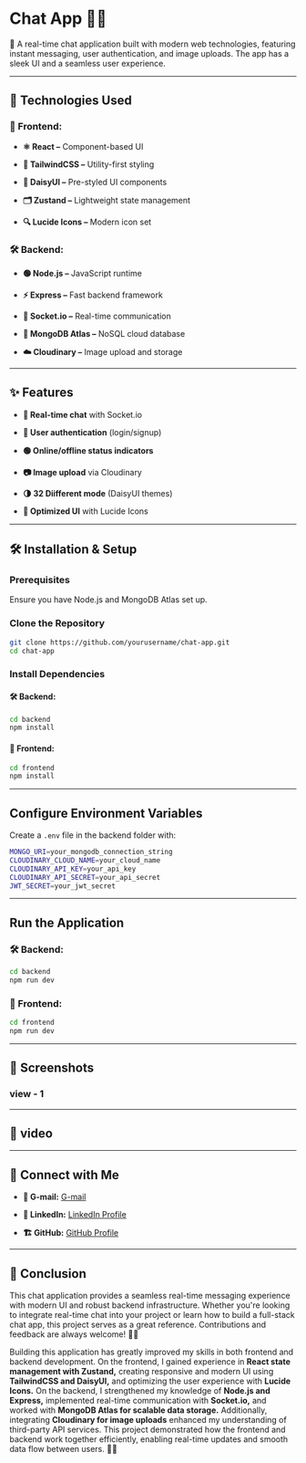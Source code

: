 # __Chat App 🚀💬__

👋 A real-time chat application built with modern web technologies, featuring instant messaging, user authentication, and image uploads. The app has a sleek UI and a seamless user experience.

---

## 📌 Technologies Used

### 🎨 Frontend:

* **⚛️ React –** Component-based UI
* **🎨 TailwindCSS –** Utility-first styling

* **🌼 DaisyUI –** Pre-styled UI components

* **🗂️ Zustand –** Lightweight state management

* **🔍 Lucide Icons –** Modern icon set

### 🛠️ Backend:

* **🟢 Node.js –** JavaScript runtime

* **⚡ Express –** Fast backend framework

* **📡 Socket.io –** Real-time communication

* **🍃 MongoDB Atlas –** NoSQL cloud database

* **☁️ Cloudinary –** Image upload and storage

---

## ✨ Features

* **💬 Real-time chat** with Socket.io

* **🔐 User authentication** (login/signup)

* **🟢 Online/offline status indicators**

* **📷 Image upload** via Cloudinary

* **🌗 32 Diifferent mode** (DaisyUI themes)

* **🎨 Optimized UI** with Lucide Icons

---

## 🛠️ Installation & Setup

### Prerequisites

Ensure you have Node.js and MongoDB Atlas set up.

### Clone the Repository
```bash
git clone https://github.com/yourusername/chat-app.git
cd chat-app
```

### Install Dependencies

#### 🛠️ Backend:
```bash
cd backend
npm install
```

#### 🎨 Frontend:
```bash
cd frontend
npm install
```

---

## Configure Environment Variables

Create a `.env` file in the backend folder with:

```bash
MONGO_URI=your_mongodb_connection_string
CLOUDINARY_CLOUD_NAME=your_cloud_name
CLOUDINARY_API_KEY=your_api_key
CLOUDINARY_API_SECRET=your_api_secret
JWT_SECRET=your_jwt_secret
```
---

## Run the Application

### 🛠️ Backend:
```bash
cd backend
npm run dev
```
### 🎨 Frontend:
```bash
cd frontend
npm run dev
```

---

## 📸 Screenshots

### view - 1

---

## 🎥 video

---

## 🔗 Connect with Me

* __📧 G-mail:__ [G-mail](https://mail.google.com/mail/?view=cm&to=ayanprojects2024@gmail.com)

* __💼 LinkedIn:__ [LinkedIn Profile](https://www.linkedin.com/in/ayan-das6)

* __🏗️ GitHub:__ [GitHub Profile](https://github.com/ayandas1234)

---

## 🎯 Conclusion

This chat application provides a seamless real-time messaging experience with modern UI and robust backend infrastructure. Whether you're looking to integrate real-time chat into your project or learn how to build a full-stack chat app, this project serves as a great reference. Contributions and feedback are always welcome! 🚀💡

Building this application has greatly improved my skills in both frontend and backend development. On the frontend, I gained experience in __React state management with Zustand,__ creating responsive and modern UI using __TailwindCSS and DaisyUI,__ and optimizing the user experience with __Lucide Icons.__ On the backend, I strengthened my knowledge of __Node.js and Express,__ implemented real-time communication with __Socket.io,__ and worked with __MongoDB Atlas for scalable data storage.__ Additionally, integrating __Cloudinary for image uploads__ enhanced my understanding of third-party API services. This project demonstrated how the frontend and backend work together efficiently, enabling real-time updates and smooth data flow between users. 🚀🔥